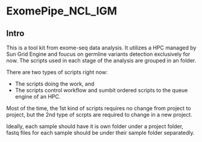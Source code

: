 ExomePipe_NCL_IGM
=================

Intro
-----------------

This is a tool kit from exome-seq data analysis. It utilizes a HPC managed by Sun Grid Engine and foucus on germline variants detection exclusively for now. The scripts used in each stage of the analysis are grouped in an folder. 

There are two types of scripts right now:
* The scripts doing the work, and
* The scripts control workflow and sumbit ordered scripts to the queue engine of an HPC.

Most of the time, the 1st kind of scripts requires no change from project to project, but the 2nd type of scrpts are required to change in a new project.

Ideally, each sample should have it is own folder under a project folder, fastq files for each sample should be under their sample folder separatedly. 


